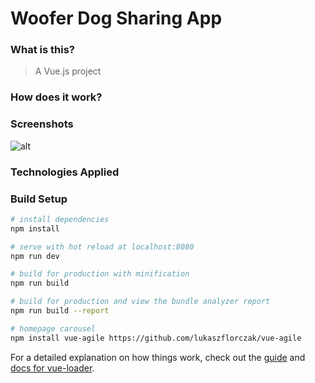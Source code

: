 # Woofer Dog Sharing App

### What is this?

> A Vue.js project

### How does it work?


### Screenshots

![alt](public/assets/imgs/placeholder_img_link.jpg)


### Technologies Applied

### Build Setup

``` bash
# install dependencies
npm install

# serve with hot reload at localhost:8080
npm run dev

# build for production with minification
npm run build

# build for production and view the bundle analyzer report
npm run build --report

# homepage carousel
npm install vue-agile https://github.com/lukaszflorczak/vue-agile
```

For a detailed explanation on how things work, check out the [guide](http://vuejs-templates.github.io/webpack/) and [docs for vue-loader](http://vuejs.github.io/vue-loader).
